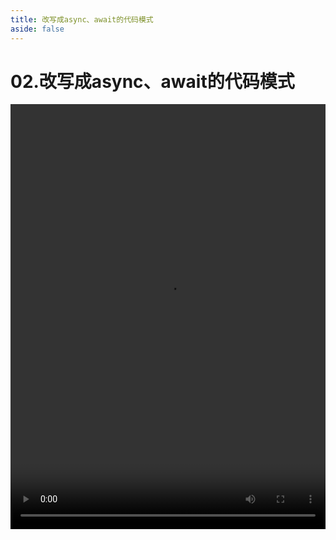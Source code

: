```yaml
---
title: 改写成async、await的代码模式
aside: false
---
```


# 02.改写成async、await的代码模式

<video autoplay src="http://qn.chinavanes.com/nodejs/module-25/02.改写成async、await的代码模式.mp4" controls controlsList="nodownload" width="100%" height="680"/>

